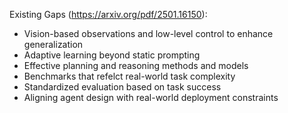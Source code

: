 Existing Gaps (https://arxiv.org/pdf/2501.16150):
* Vision-based observations and low-level control to enhance generalization
* Adaptive learning beyond static prompting
* Effective planning and reasoning methods and models
* Benchmarks that refelct real-world task complexity
* Standardized evaluation based on task success
* Aligning agent design with real-world deployment constraints